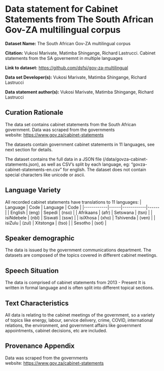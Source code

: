 Data statement for Cabinet Statements from The South African Gov-ZA multilingual corpus
===========================================================================

**Dataset Name:** The South African Gov-ZA multilingual corpus

**Citation:** Vukosi Marivate, Matimba Shingange, Richard Lastrucci. Cabinet statements from the SA governemnt in multiple languages

**Link to dataset:** https://github.com/dsfsi/gov-za-multilingual

**Data set Developer(s):** Vukosi Marivate, Matimba Shingange, Richard Lastrucci

**Data statement author(s):** Vukosi Marivate, Matimba Shingange, Richard Lastrucci

Curation Rationale
------------------
The data set contains cabinet statements from the South African government. Data was scraped from the governments website: https://www.gov.za/cabinet-statements

The datasets contain government cabinet statements in 11 languages, see next section for details.

The dataset contains the full data in a JSON file (/data/govza-cabinet-statements.json), as well as CSV’s split by each language, eg: “govza-cabinet-statements-en.csv” for english. The dataset does not contain special characters like unicode or ascii.

Language Variety
----------------
All recorded cabinet statements have translations to 11 languages:
|  Language  | Code |  Language  | Code |
|------------|------|------------|------|
| English    | (eng) | Sepedi     | (nso) |
| Afrikaans  | (afr) | Setswana   | (tsn) |
| isiNdebele | (nbl) | Siswati    | (ssw) |
| isiXhosa   | (xho) | Tshivenda  | (ven) |
| isiZulu    | (zul) | Xitstonga  | (tso) |
| Sesotho    | (sot) |

Speaker demographic
-------------------
The data is issued by the government communications department. The datasets are composed of the topics covered in different cabinet meetings.

Speech Situation
----------------
The data is comprised of cabinet statements from 2013 - Present
It is written in formal language and is often split into different topical sections.

Text Characteristics
--------------------
All data is relating to the cabinet meetings of the government, so a variety of topics like energy, labour, service delivery, crime, COVID, international relations, the environment, and government affairs like government appointments, cabinet decisions, etc are included.

Provenance Appendix
-------------------
Data was scraped from the governments website: https://www.gov.za/cabinet-statements

